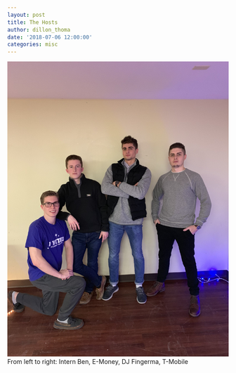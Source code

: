 ```yaml
---
layout: post
title: The Hosts
author: dillon_thoma
date: '2018-07-06 12:00:00'
categories: misc
---
```


![The Hosts](/assets/img/uploads/chilljamz.jpg)
From left to right: Intern Ben, E-Money, DJ Fingerma, T-Mobile
